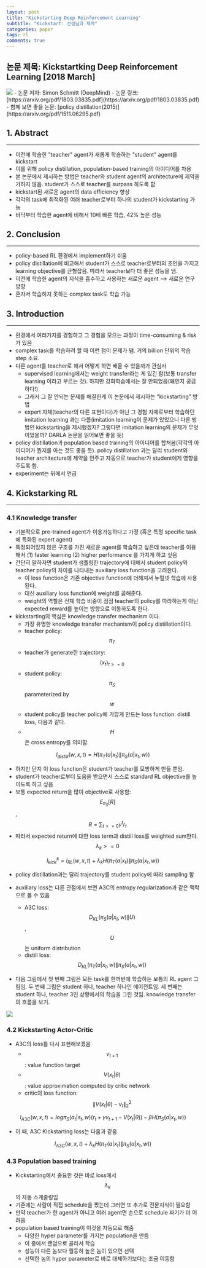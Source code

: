 ```yaml
---
layout: post
title: "Kickstarting Deep Reinforcement Learning"
subtitle: "Kickstart: 선생님과 제자"
categories: paper
tags: rl
comments: true
---
```


## 논문 제목: Kickstartking Deep Reinforcement Learning [2018 March]

<img src="https://www.dropbox.com/s/7q8mudzrp3g5vwa/%EC%8A%A4%ED%81%AC%EB%A6%B0%EC%83%B7%202018-05-17%2017.46.47.png?raw=1">
- 논문 저자: Simon Schmitt (DeepMind)
- 논문 링크: [https://arxiv.org/pdf/1803.03835.pdf](https://arxiv.org/pdf/1803.03835.pdf)
- 함께 보면 좋을 논문: [policy distillation(2015)](https://arxiv.org/pdf/1511.06295.pdf)

## 1. Abstract
---
- 이전에 학습한 "teacher" agent가 새롭게 학습하는 "student" agent를 kickstart
- 이를 위해 policy distillation, population-based training의 아이디어를 차용
- 본 논문에서 제시하는 방법은 teacher와 student agent의 architecture에 제약을 가하지 않음. student가 스스로 teacher를 surpass 하도록 함
- kickstart된 새로운 agent의 data efficiency 향상
- 각각의 task에 최적화된 여러 teacher로부터 하나의 student가 kickstarting 가능
- 바닥부터 학습한 agent에 비해서 10배 빠른 학습, 42% 높은 성능

## 2. Conclusion
---
- policy-based RL 환경에서 implement하기 쉬움
- policy distillation에 비교해서 student가 스스로 teacher로부터의 조언을 가지고 learning objective를 균형잡음. 따라서 teacher보다 더 좋은 성능을 냄.
- 이전에 학습한 agent의 지식을 흡수하고 사용하는 새로운 agent --> 새로운 연구 방향
- 혼자서 학습하지 못하는 complex task도 학습 가능

## 3. Introduction
---
- 환경에서 여러가지를 경험하고 그 경험을 모으는 과정이 time-consuming & risk가 있음
- complex task를 학습하려 할 때 이런 점이 문제가 됌. 거의 billion 단위의 학습 step 소요.
- 다른 agent를 teacher로 해서 어떻게 하면 배울 수 있을까가 관심사
	- supervised learning에서는 weight transfer라는 게 있긴 함(보통 transfer 	learning 이라고 부르는 것). 하지만 강화학습에서는 잘 안되었음(왜인지 궁금하다!)
	- 그래서 그 잘 안되는 문제를 해결한게 이 논문에서 제시하는 "kickstarting" 방법
	- expert 자체(teacher의 다른 표현이다)가 아닌 그 경험 자체로부터 학습하던 imitation 	learning 과는 다름(imitation learning이 문제가 있었으니 다른 방법인 kickstarting을	제시했겠지? 그렇다면 imitation learning의 문제가 무엇이었을까? DARLA 논문을 읽어보면 	좋을 듯)
- policy distillation과 population based training의 아이디어를 합쳐봄(각각의 아이디어가 뭔지를 아는 것도 좋을 듯). policy distillation 과는 달리 student와 teacher architecture에 제약을 안주고 자동으로 teacher가 student에게 영향을 주도록 함.
- experiment는 뒤에서 언급

## 4. Kickstarking RL
---
### 4.1 Knowledge transfer 
- 기본적으로 pre-trained agent가 이용가능하다고 가정 (혹은 특정 specific task에 특화된 expert agent)
- 특정되어있지 않은 구조를 가진 새로운 agent를 학습하고 싶은데 teacher를 이용해서 (1) faster learning (2) higher performance 를 가지게 하고 싶음
- 간단히 말하자면 student가 샘플링한 trajectory에 대해서 student policy와 teacher policy의 차이를 나타내는 auxiliary loss function을 고려한다. 
	- 이 loss function은 기존 objective function에 더해져서 뉴럴넷 학습에 사용된다. 
	- 대신 auxiliary loss function에 weight를 곱해준다. 
	- weight의 역할은 전체 학습 비중이 점점 teacher의 policy를 따라하는게 아닌 expected reward를 높이는 방향으로 이동하도록 한다.
- kickstarting의 핵심은 knowledge transfer mechanism 이다.
	- 가장 유명한 knowledge transfer mechanism이 policy distillation이다.
	- teacher policy: $$\pi_T$$
	- teacher가 generate한 trajectory: $$(x_t)_{t>=0} $$
	- student policy: $$\pi_S$$ parameterized by $$w$$
	- student policy를 teacher policy에 가깝게 만드는 loss function: distill loss, 다음과 같다. 
	- $$H$$ 은 cross entropy를 의미함.

$$l_{distill}(w,x,t)=H(\pi_T(a|x_t) \| \pi_S(a|x_t, w))$$
	   
- 하지만 단지 이 loss function은 student가 teacher를 모방하게 만들 뿐임.
- student가 teacher로부터 도움을 받으면서 스스로 standard RL objective를 높이도록 하고 싶음
- 보통 expected return을 많이 objective로 사용함: $$E_{\pi_S}[R]$$,  $$R=\sum_{t>=0}\gamma^tr_t$$
- 따라서 expected return에 대한 loss term과 distill loss를 weighted sum한다. $$\lambda_k >= 0$$

$$l_{kick}^k=l_{RL}(w, x, t) + \lambda_kH(\pi_T(a|x_t) \| \pi_S(a|x_t, w))$$

- policy distillation과는 달리 trajectory를 student policy에 따라 sampling 함
- auxiliary loss는 다른 관점에서 보면 A3C의 entropy regularization과 같은 맥락으로 볼 수 있음
	- A3C loss: $$D_{KL}(\pi_S(a | x_t, w) \| U)$$, $$U$$는 uniform distribution
	- distill loss: $$D_{KL}(\pi_T(a | x_t, w) \| \pi_S(a | x_t, w))$$
	
- 다음 그림에서 첫 번째 그림은 모든 task를 한꺼번에 학습하는 보통의 RL agent 그림임. 두 번째 그림은 student 하나, teacher 하나인 에이전트임. 세 번째는 student 하나, teacher 3인 상황에서의 학습을 그린 것임. knowledge transfer의 흐름을 보기. 
<img src="https://www.dropbox.com/s/jd85p8mjbkp6yta/%EC%8A%A4%ED%81%AC%EB%A6%B0%EC%83%B7%202018-05-17%2018.06.09.png?raw=1">

### 4.2 Kickstarting Actor-Critic
- A3C의 loss를 다시 표현해보겠음
	- $$v_{t+1}$$ : value function target
	- $$V(x_t | \theta)$$ : value approximation computed by critic network
	- critic의 loss function: $$\|V(x_t | \theta)-v_{t}\|_2^2$$
	 
$$l_{A3C}(w, x, t)=log\pi_S(a_t | s_t, w)(r_t + \gamma v_{t+1} - V(x_t | \theta)) - \beta H(\pi_S(a | x_t, w))$$

- 이 때, A3C Kickstarting loss는 다음과 같음

$$l_{A3C}(w, x, t) + \lambda_kH(\pi_T(a|x_t) \| \pi_S(a|x_t, w))$$

### 4.3 Population based training
- Kickstarting에서 중요한 것은 바로 loss에서 $$\lambda_k$$의 자동 스케줄링임
- 기존에는 사람이 직접 schedule을 짰는데 그러면 또 추가로 전문지식이 필요함
- 만약 teacher가 한 agent가 아니고 여러 agent면 손으로 schedule 짜기가 더 어려움
- population based training이 이것을 자동으로 해줌
	- 다양한 hyper parameter를 가지는 population을 만듬
	- 이 중에서 랜덤으로 골라서 학습
	- 성능이 다른 놈보다 월등히 높은 놈이 있으먼 선택
	- 선택한 놈의 hyper parameter로 바로 대체하기보다는 조금 이동함

